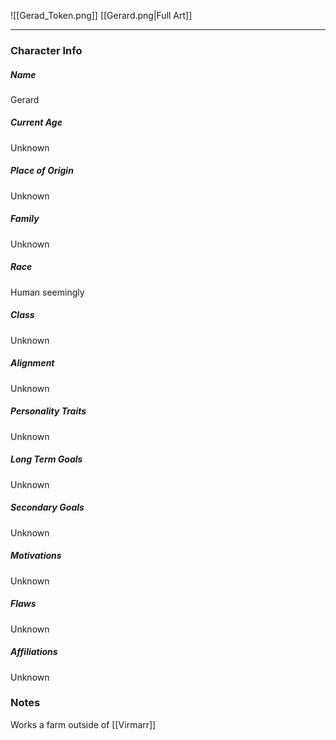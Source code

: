 ![[Gerad_Token.png]]
[[Gerard.png|Full Art]]

---
### Character Info

##### Name 
Gerard

##### Current Age
Unknown

##### Place of Origin
Unknown

##### Family
Unknown

##### Race
Human seemingly

##### Class
Unknown

##### Alignment
Unknown

##### Personality Traits
Unknown

##### Long Term Goals
Unknown

##### Secondary Goals
Unknown

##### Motivations
Unknown

##### Flaws
Unknown

##### Affiliations
Unknown

### Notes
Works a farm outside of [[Virmarr]]

